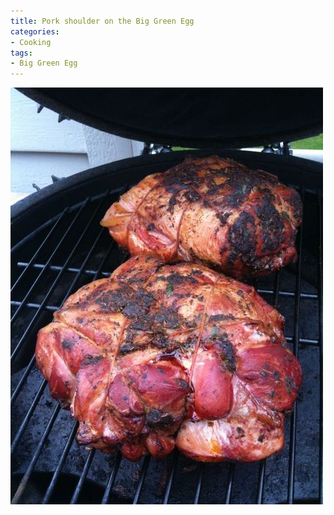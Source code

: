 ```yaml
---
title: Pork shoulder on the Big Green Egg
categories:
- Cooking
tags:
- Big Green Egg
---
```


![](/assets/posts/2009/4e52fa1da30e2224ba0c011aa0ed39de.jpg)

